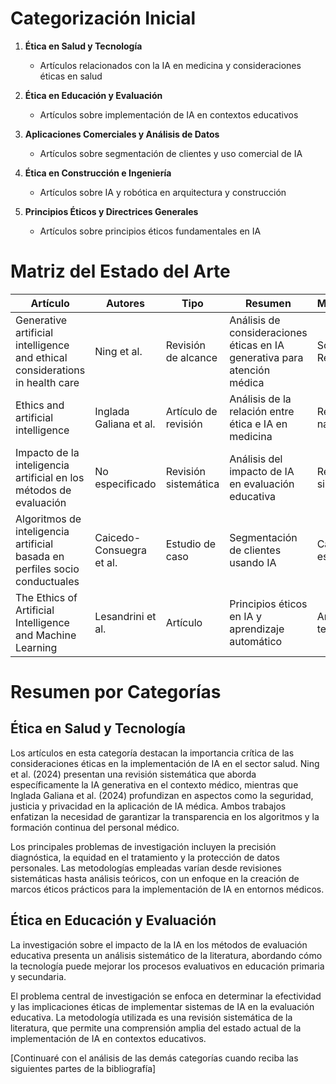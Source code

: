 # Categorización Inicial

1. **Ética en Salud y Tecnología**
   - Artículos relacionados con la IA en medicina y consideraciones éticas en salud
   
2. **Ética en Educación y Evaluación**
   - Artículos sobre implementación de IA en contextos educativos

3. **Aplicaciones Comerciales y Análisis de Datos**
   - Artículos sobre segmentación de clientes y uso comercial de IA

4. **Ética en Construcción e Ingeniería**
   - Artículos sobre IA y robótica en arquitectura y construcción

5. **Principios Éticos y Directrices Generales**
   - Artículos sobre principios éticos fundamentales en IA

# Matriz del Estado del Arte

| Artículo | Autores | Tipo | Resumen | Metodología | Categoría | Revista/Tipo | Año | País | Variable 1 | Variable 2 | Variable 3 |
|----------|---------|------|---------|-------------|-----------|--------------|-----|------|------------|------------|------------|
| Generative artificial intelligence and ethical considerations in health care | Ning et al. | Revisión de alcance | Análisis de consideraciones éticas en IA generativa para atención médica | Scoping Review | Ética en Salud y Tecnología | The Lancet Digital Health (Q1) | 2024 | Internacional | Metodología sistemática | Sector salud | IA Generativa |
| Ethics and artificial intelligence | Inglada Galiana et al. | Artículo de revisión | Análisis de la relación entre ética e IA en medicina | Revisión narrativa | Ética en Salud y Tecnología | Revista Clínica Española (Q2) | 2024 | España | Marco ético | Sector salud | Explicabilidad |
| Impacto de la inteligencia artificial en los métodos de evaluación | No especificado | Revisión sistemática | Análisis del impacto de IA en evaluación educativa | Revisión sistemática | Ética en Educación y Evaluación | Revista de Psicodidáctica (Q2) | 2023 | España | Metodología educativa | Educación primaria y secundaria | Sistemas de evaluación |
| Algoritmos de inteligencia artificial basada en perfiles socio conductuales | Caicedo-Consuegra et al. | Estudio de caso | Segmentación de clientes usando IA | Caso de estudio | Aplicaciones Comerciales y Análisis de Datos | Ingeniería y Competitividad | No especificado | Colombia | Algoritmos IA | Perfiles conductuales | Segmentación de clientes |
| The Ethics of Artificial Intelligence and Machine Learning | Lesandrini et al. | Artículo | Principios éticos en IA y aprendizaje automático | Análisis teórico | Principios Éticos y Directrices Generales | Journal of Radiology Nursing (Q3) | 2023 | Estados Unidos | Marco ético | Aprendizaje automático | Directrices éticas |

# Resumen por Categorías

## Ética en Salud y Tecnología
Los artículos en esta categoría destacan la importancia crítica de las consideraciones éticas en la implementación de IA en el sector salud. Ning et al. (2024) presentan una revisión sistemática que aborda específicamente la IA generativa en el contexto médico, mientras que Inglada Galiana et al. (2024) profundizan en aspectos como la seguridad, justicia y privacidad en la aplicación de IA médica. Ambos trabajos enfatizan la necesidad de garantizar la transparencia en los algoritmos y la formación continua del personal médico.

Los principales problemas de investigación incluyen la precisión diagnóstica, la equidad en el tratamiento y la protección de datos personales. Las metodologías empleadas varían desde revisiones sistemáticas hasta análisis teóricos, con un enfoque en la creación de marcos éticos prácticos para la implementación de IA en entornos médicos.

## Ética en Educación y Evaluación
La investigación sobre el impacto de la IA en los métodos de evaluación educativa presenta un análisis sistemático de la literatura, abordando cómo la tecnología puede mejorar los procesos evaluativos en educación primaria y secundaria. 

El problema central de investigación se enfoca en determinar la efectividad y las implicaciones éticas de implementar sistemas de IA en la evaluación educativa. La metodología utilizada es una revisión sistemática de la literatura, que permite una comprensión amplia del estado actual de la implementación de IA en contextos educativos.

[Continuaré con el análisis de las demás categorías cuando reciba las siguientes partes de la bibliografía]